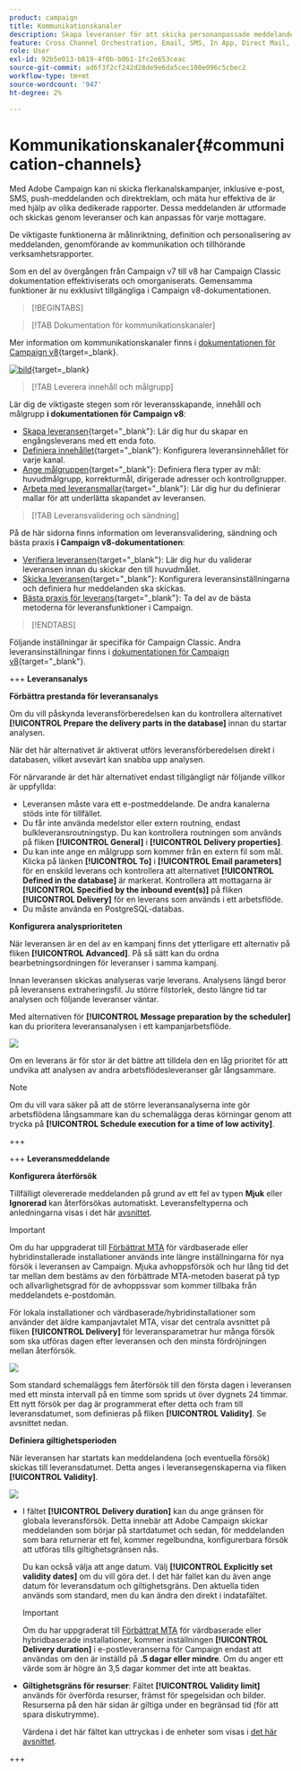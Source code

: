 ```yaml
---
product: campaign
title: Kommunikationskanaler
description: Skapa leveranser för att skicka personanpassade meddelanden i olika kanaler
feature: Cross Channel Orchestration, Email, SMS, In App, Direct Mail, Push
role: User
exl-id: 92b5e013-b619-4f0b-b0b1-1fc2e653ceac
source-git-commit: ad6f3f2cf242d28de9e6da5cec100e096c5cbec2
workflow-type: tm+mt
source-wordcount: '947'
ht-degree: 2%

---
```


# Kommunikationskanaler{#communication-channels}

Med Adobe Campaign kan ni skicka flerkanalskampanjer, inklusive e-post, SMS, push-meddelanden och direktreklam, och mäta hur effektiva de är med hjälp av olika dedikerade rapporter. Dessa meddelanden är utformade och skickas genom leveranser och kan anpassas för varje mottagare.

De viktigaste funktionerna är målinriktning, definition och personalisering av meddelanden, genomförande av kommunikation och tillhörande verksamhetsrapporter.

Som en del av övergången från Campaign v7 till v8 har Campaign Classic dokumentation effektiviserats och omorganiserats. Gemensamma funktioner är nu exklusivt tillgängliga i Campaign v8-dokumentationen.

>[!BEGINTABS]

>[!TAB Dokumentation för kommunikationskanaler]

Mer information om kommunikationskanaler finns i [dokumentationen för Campaign v8](https://experienceleague.adobe.com/docs/campaign/campaign-v8/send/gs-message.html){target=_blank}.


[![bild](../../assets/do-not-localize/learn-more-button.svg)](https://experienceleague.adobe.com/docs/campaign/campaign-v8/send/gs-message.html){target=_blank}


>[!TAB Leverera innehåll och målgrupp]

Lär dig de viktigaste stegen som rör leveransskapande, innehåll och målgrupp **i dokumentationen för Campaign v8**:

* [Skapa leveransen](https://experienceleague.adobe.com/docs/campaign/campaign-v8/send/create-message.html#create-the-delivery){target="_blank"}: Lär dig hur du skapar en engångsleverans med ett enda foto.
* [Definiera innehållet](https://experienceleague.adobe.com/docs/campaign/campaign-v8/send/create-message.html#content-of-the-delivery){target="_blank"}: Konfigurera leveransinnehållet för varje kanal.
* [Ange målgruppen](https://experienceleague.adobe.com/docs/campaign/campaign-v8/send/create-message.html#target-population){target="_blank"}: Definiera flera typer av mål: huvudmålgrupp, korrekturmål, dirigerade adresser och kontrollgrupper.
* [Arbeta med leveransmallar](https://experienceleague.adobe.com/docs/campaign/campaign-v8/send/create-templates.html){target="_blank"}: Lär dig hur du definierar mallar för att underlätta skapandet av leveransen.





>[!TAB Leveransvalidering och sändning]

På de här sidorna finns information om leveransvalidering, sändning och bästa praxis **i Campaign v8-dokumentationen**:

* [Verifiera leveransen](https://experienceleague.adobe.com/docs/campaign/campaign-v8/send/create-message.html#validate-the-delivery){target="_blank"}: Lär dig hur du validerar leveransen innan du skickar den till huvudmålet.
* [Skicka leveransen](https://experienceleague.adobe.com/docs/campaign/campaign-v8/send/create-message.html#configuring-and-sending-the-delivery){target="_blank"}: Konfigurera leveransinställningarna och definiera hur meddelanden ska skickas.
* [Bästa praxis för leverans](https://experienceleague.adobe.com/docs/campaign/campaign-v8/send/delivery-best-practices.html){target="_blank"}: Ta del av de bästa metoderna för leveransfunktioner i Campaign.

>[!ENDTABS]

Följande inställningar är specifika för Campaign Classic. Andra leveransinställningar finns i [dokumentationen för Campaign v8](https://experienceleague.adobe.com/docs/campaign/campaign-v8/send/gs-message.html){target="_blank"}.

+++ **Leveransanalys**

**Förbättra prestanda för leveransanalys**

Om du vill påskynda leveransförberedelsen kan du kontrollera alternativet **[!UICONTROL Prepare the delivery parts in the database]** innan du startar analysen.

När det här alternativet är aktiverat utförs leveransförberedelsen direkt i databasen, vilket avsevärt kan snabba upp analysen.

För närvarande är det här alternativet endast tillgängligt när följande villkor är uppfyllda:

* Leveransen måste vara ett e-postmeddelande. De andra kanalerna stöds inte för tillfället.
* Du får inte använda medelstor eller extern routning, endast bulkleveransroutningstyp. Du kan kontrollera routningen som används på fliken **[!UICONTROL General]** i **[!UICONTROL Delivery properties]**.
* Du kan inte ange en målgrupp som kommer från en extern fil som mål. Klicka på länken **[!UICONTROL To]** i **[!UICONTROL Email parameters]** för en enskild leverans och kontrollera att alternativet **[!UICONTROL Defined in the database]** är markerat. Kontrollera att mottagarna är **[!UICONTROL Specified by the inbound event(s)]** på fliken **[!UICONTROL Delivery]** för en leverans som används i ett arbetsflöde.
* Du måste använda en PostgreSQL-databas.

**Konfigurera analysprioriteten**

När leveransen är en del av en kampanj finns det ytterligare ett alternativ på fliken **[!UICONTROL Advanced]**. På så sätt kan du ordna bearbetningsordningen för leveranser i samma kampanj.

Innan leveransen skickas analyseras varje leverans. Analysens längd beror på leveransens extraheringsfil. Ju större filstorlek, desto längre tid tar analysen och följande leveranser väntar.

Med alternativen för **[!UICONTROL Message preparation by the scheduler]** kan du prioritera leveransanalysen i ett kampanjarbetsflöde.

![](assets/delivery_analysis_priority.png)

Om en leverans är för stor är det bättre att tilldela den en låg prioritet för att undvika att analysen av andra arbetsflödesleveranser går långsammare.

>[!NOTE]
>
>Om du vill vara säker på att de större leveransanalyserna inte gör arbetsflödena långsammare kan du schemalägga deras körningar genom att trycka på **[!UICONTROL Schedule execution for a time of low activity]**.

+++

+++ **Leveransmeddelande**

**Konfigurera återförsök**

Tillfälligt olevererade meddelanden på grund av ett fel av typen **Mjuk** eller **Ignorerad** kan återförsökas automatiskt. Leveransfeltyperna och anledningarna visas i det här [avsnittet](understanding-delivery-failures.md#delivery-failure-types-and-reasons).

>[!IMPORTANT]
>
>Om du har uppgraderat till [Förbättrat MTA](sending-with-enhanced-mta.md) för värdbaserade eller hybridinstallerade installationer används inte längre inställningarna för nya försök i leveransen av Campaign. Mjuka avhoppsförsök och hur lång tid det tar mellan dem bestäms av den förbättrade MTA-metoden baserat på typ och allvarlighetsgrad för de avhoppssvar som kommer tillbaka från meddelandets e-postdomän.

För lokala installationer och värdbaserade/hybridinstallationer som använder det äldre kampanjavtalet MTA, visar det centrala avsnittet på fliken **[!UICONTROL Delivery]** för leveransparametrar hur många försök som ska utföras dagen efter leveransen och den minsta fördröjningen mellan återförsök.

![](assets/s_ncs_user_wizard_retry_param.png)

Som standard schemaläggs fem återförsök till den första dagen i leveransen med ett minsta intervall på en timme som sprids ut över dygnets 24 timmar. Ett nytt försök per dag är programmerat efter detta och fram till leveransdatumet, som definieras på fliken **[!UICONTROL Validity]**. Se avsnittet nedan.

**Definiera giltighetsperioden**

När leveransen har startats kan meddelandena (och eventuella försök) skickas till leveransdatumet. Detta anges i leveransegenskaperna via fliken **[!UICONTROL Validity]**.

![](assets/s_ncs_user_email_del_valid_period.png)

* I fältet **[!UICONTROL Delivery duration]** kan du ange gränsen för globala leveransförsök. Detta innebär att Adobe Campaign skickar meddelanden som börjar på startdatumet och sedan, för meddelanden som bara returnerar ett fel, kommer regelbundna, konfigurerbara försök att utföras tills giltighetsgränsen nås.

  Du kan också välja att ange datum. Välj **[!UICONTROL Explicitly set validity dates]** om du vill göra det. I det här fallet kan du även ange datum för leveransdatum och giltighetsgräns. Den aktuella tiden används som standard, men du kan ändra den direkt i indatafältet.

  >[!IMPORTANT]
  >
  >Om du har uppgraderat till [Förbättrat MTA](sending-with-enhanced-mta.md) för värdbaserade eller hybridbaserade installationer, kommer inställningen **[!UICONTROL Delivery duration]** i e-postleveranserna för Campaign endast att användas om den är inställd på **.5 dagar eller mindre**. Om du anger ett värde som är högre än 3,5 dagar kommer det inte att beaktas.

* **Giltighetsgräns för resurser**: Fältet **[!UICONTROL Validity limit]** används för överförda resurser, främst för spegelsidan och bilder. Resurserna på den här sidan är giltiga under en begränsad tid (för att spara diskutrymme).

  Värdena i det här fältet kan uttryckas i de enheter som visas i [det här avsnittet](../../platform/using/adobe-campaign-workspace.md#default-units).

+++

<!--

   Learn how to create a one-shot single delivery. You can create other types of deliveries to build your use cases. 

For more information about the different types of deliveries and how to create them, refer to the [Campaign v8 documentation](https://experienceleague.adobe.com/docs/campaign/campaign-v8/send/create-message.html){target="_blank"}. 

>[!NOTE]
>
>Adobe Campaign offers a set of tools to monitor your deliverability and optimize email sending. Learn more in [this section](about-deliverability.md).

Delivery sending can be automated by preparing a delivery and/or sending it in the process of a workflow. For more on delivery-type activities in workflows, refer to [this section](../../workflow/using/about-action-activities.md).

Adobe Campaign offers the following delivery channels:

1. **Email channel**: email deliveries let you send personalized emails to the target population. Refer to [About email channel](about-email-channel.md).
1. **Direct mail channel**: direct mail deliveries let you generate an extraction file which contains data on the target population. Refer to [About direct mail channel](about-direct-mail-channel.md).
1. **Mobile channel**: deliveries on mobile channels let you send personalized SMS or LINE messages to the target population. Refer to [SMS channel](sms-channel.md).
1. **Mobile application channel**: mobile app deliveries let you send notifications to iOS and Android systems. Refer to the [Mobile app channel](about-mobile-app-channel.md) chapter.

   Other channels are described on [this section](#other-channels).

   >[!NOTE]
   >
   >The number of available channels depends on your contract. Please check your license agreement.

Deliveries can be carried out **online** (via email, one of the mobile channels and push notifications), and **offline** (direct mail channel).

Depending on the channel, delivery modes can be:

* Direct mass delivery via Adobe Campaign (default mode for email channel).
* External delivery via a specialist operator who is given the output file generated by the delivery assistant (default mode for direct mail channel).

External accounts are configured via the **[!UICONTROL Administration > Platform > External accounts]** node. This configuration should be performed by expert users only.

## Email deliveries {#email-deliveries}

The [Email channel](about-email-channel.md) is one of the core channels in Adobe Campaign, allowing you to schedule and send personalized emails to specific targets.

You can send different types of emails:

* Single-send emails: emails that you can send once to a defined target. They are usually used to promote a specific content that would be prepared and sent only once (newsletter, promotional email, etc.).
* Recurring emails: in a campaign, send the same email regularly and aggregate each send and its reports on a periodic basis. The same email is sent, but usually to a different target, based on the eligible target for the day of the send. A common example is a birthday email. For more on this, refer to [Recurring deliveries](../../workflow/using/recurring-delivery.md).
* Transactional emails: unitary emails that are triggered based on your customers' behavior. Refer to [Transactional messaging](../../message-center/using/about-transactional-messaging.md).

To learn about delivery usage and recommendations, consult Campaign [Delivery best practices](delivery-best-practices.md).

For more on the different types of deliveries, refer to [this section](#types-of-deliveries).

## Mobile deliveries {#mobile-deliveries}

Adobe Campaign allows you to deliver [SMS](sms-channel.md) and [LINE](line-channel.md) messages on mobiles.

For SMS messages, you can create, modify, and personalize messages in text format only. You can also preview your SMS messages before they are sent.

For LINE messages, you can send text or images and links.

To deliver SMS or LINE messages to a mobile phone you need:

* An external account configured on the **[!UICONTROL Mobile (SMS)]** channel or on the **[!UICONTROL LINE]** channel. 
* An SMS or LINE delivery template that is correctly linked to this external account.

## Push notifications {#push-notifications}

Adobe Campaign allows you to send personalized and segmented [push notifications](about-mobile-app-channel.md) on iOS and Android mobile devices, through dedicated apps. Once configuration and integration steps have been performed, iOS and Android deliveries can be created and sent. You can also design rich notifications with images or videos.

## Direct mail {#direct-mail}

[Direct mail](about-direct-mail-channel.md) is an offline channel that allows you to personalize and generate the file required by direct mail providers. It gives you the possibility to mix online and offline channels in your customer journeys.

Online channels allow you to create your messages (email, SMS, mobile app delivery, etc.) and send them to your audience directly from Adobe Campaign. With offline channels, it is different. When you prepare a direct mail delivery, Adobe Campaign generates a file including all the targeted profiles and the chosen contact information (postal address for example). You will then be able to send this file to your direct mail provider who will take care of the actual sending.

## Other channels {#other-channels}

Adobe Campaign offers Telephone delivery template, which is used to create external deliveries. Using this channel implies you set up dedicated methodologies to process output files. Configuration steps are the same as for [Direct mail channel](about-direct-mail-channel.md).

>[!NOTE]
>
>The Telephone channel is not available out-of-the-box. Its implementation requires Adobe Consulting or an Adobe Partner to be engaged. Please reach out to your Adobe representative for more information.

In addition, 'Other' type deliveries use a specific technical template which does not execute a process: this lets them manage marketing actions executed outside of the Adobe Campaign platform.

This channel has no specific mechanism. It is a generic channel that has its own external account routing option, delivery template type and campaign workflow activity, just like any other communication channel available in Adobe Campaign.

This channel is designed for descriptive purposes only, for example to define deliveries for which you want to keep a trace of the target of a campaign performed in a tool other than Adobe Campaign.

## Types of deliveries{#types-of-deliveries}

There are three types of delivery objects in Campaign:

### Single delivery {#single-delivery}

A **delivery** is a standalone delivery object that is executed once. It can be duplicated, prepared again, but as long as it is in its final state (canceled, stopped, finished), it cannot be reused.

Deliveries can be created either from the list of deliveries, or within a workflow via a [Delivery](../../workflow/using/delivery.md) activity.

Workflows also provide specific delivery activities according to the type of channel you want to use. For more on these activities, refer to [this section](../../workflow/using/cross-channel-deliveries.md).

### Recurring delivery {#recurring-delivery}

A **recurring delivery** lets you create a new delivery each time the activity is executed. This avoids you having to create a new delivery for recurring tasks.

As an example, if you run this type of activity once a month, you will end up with 12 deliveries after a year.

Recurring deliveries are created within workflows via the [Recurring delivery activity](../../workflow/using/recurring-delivery.md). An example of this activity being used is presented in this section: [Creating a recurring delivery in a targeting workflow](../../workflow/using/sending-a-birthday-email.md#creating-a-recurring-delivery-in-a-targeting-workflow).

### Continuous delivery {#continuous-delivery}

A **continuous delivery** lets you add new recipients to an existing delivery, which avoids having to create a new delivery each time it is executed.

If an information in the delivery changes (content, name, etc.), a new delivery object is created at the delivery execution. If no information was changed, the same delivery object is reused and the delivery and tracking logs are added in the same object.

As an example, if you run this type of activity once a month, you will end up with a single delivery after a year (provided you did not make any change to the delivery).

Continuous deliveries are created within workflows via the [Continuous delivery activity](../../workflow/using/continuous-delivery.md).-->
